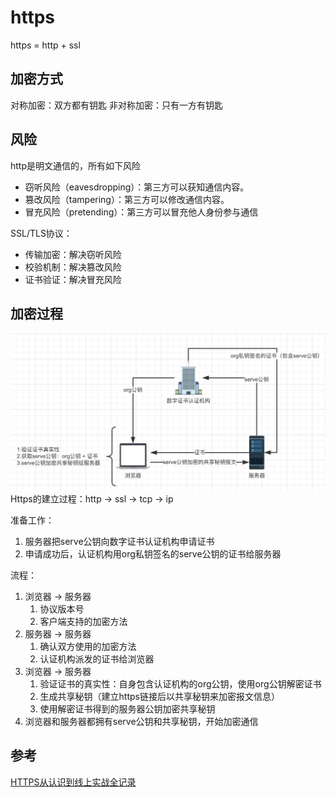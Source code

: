 # https
https = http + ssl

## 加密方式
对称加密：双方都有钥匙
非对称加密：只有一方有钥匙

## 风险
http是明文通信的，所有如下风险
- 窃听风险（eavesdropping）：第三方可以获知通信内容。
- 篡改风险（tampering）：第三方可以修改通信内容。
- 冒充风险（pretending）：第三方可以冒充他人身份参与通信

SSL/TLS协议：
* 传输加密：解决窃听风险
* 校验机制：解决篡改风险
* 证书验证：解决冒充风险

## 加密过程
![https](./https.jpg)
Https的建立过程：http -> ssl -> tcp -> ip

准备工作：
1. 服务器把serve公钥向数字证书认证机构申请证书
2. 申请成功后，认证机构用org私钥签名的serve公钥的证书给服务器

流程：
1. 浏览器 -> 服务器
    1. 协议版本号
    2. 客户端支持的加密方法
2. 服务器 -> 服务器
    1. 确认双方使用的加密方法
    2. 认证机构派发的证书给浏览器
3. 浏览器 -> 服务器
    1. 验证证书的真实性：自身包含认证机构的org公钥，使用org公钥解密证书
    2. 生成共享秘钥（建立https链接后以共享秘钥来加密报文信息）
    3. 使用解密证书得到的服务器公钥加密共享秘钥
4. 浏览器和服务器都拥有serve公钥和共享秘钥，开始加密通信

## 参考
[HTTPS从认识到线上实战全记录](https://www.cnblogs.com/liuxianan/p/https.html)
